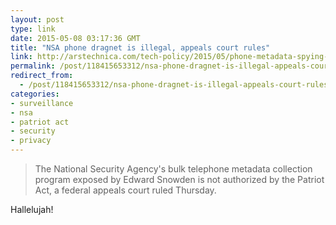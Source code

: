 ```yaml
---
layout: post
type: link
date: 2015-05-08 03:17:36 GMT
title: "NSA phone dragnet is illegal, appeals court rules"
link: http://arstechnica.com/tech-policy/2015/05/phone-metadata-spying-not-authorized-by-patriot-act-appeals-court-says/
permalink: /post/118415653312/nsa-phone-dragnet-is-illegal-appeals-court-rules
redirect_from: 
  - /post/118415653312/nsa-phone-dragnet-is-illegal-appeals-court-rules
categories:
- surveillance
- nsa
- patriot act
- security
- privacy
---
```

<blockquote>The National Security Agency's bulk telephone metadata collection program exposed by Edward Snowden is not authorized by the Patriot Act, a federal appeals court ruled Thursday. </blockquote>
<p>Hallelujah!</p>
